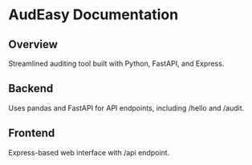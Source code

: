 # AudEasy Documentation

## Overview
Streamlined auditing tool built with Python, FastAPI, and Express.

## Backend
Uses pandas and FastAPI for API endpoints, including /hello and /audit.

## Frontend
Express-based web interface with /api endpoint.
